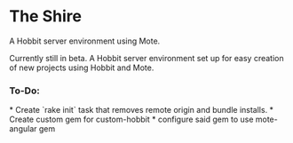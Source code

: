 # The Shire
A Hobbit server environment using Mote.

Currently still in beta.
A Hobbit server environment set up for easy creation of new projects using Hobbit and Mote.

<h3>To-Do:</h3>
* Create `rake init` task that removes remote origin and bundle installs.
* Create custom gem for custom-hobbit
* configure said gem to use mote-angular gem
